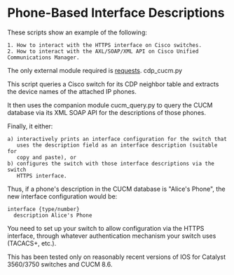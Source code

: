 Phone-Based Interface Descriptions
==================================

These scripts show an example of the following:

    1. How to interact with the HTTPS interface on Cisco switches.
    2. How to interact with the AXL/SOAP/XML API on Cisco Unified Communications Manager.

The only external module required is [requests](http://docs.python-requests.org/en/latest/).
cdp\_cucm.py

This script queries a Cisco switch for its CDP neighbor table and extracts
the device names of the attached IP phones.

It then uses the companion module cucm\_query.py to query the CUCM database
via its XML SOAP API for the descriptions of those phones.

Finally, it either:

    a) interactively prints an interface configuration for the switch that 
       uses the description field as an interface description (suitable for
       copy and paste), or
    b) configures the switch with those interface descriptions via the switch
       HTTPS interface.

Thus, if a phone's description in the CUCM database is "Alice's Phone", the
new interface configuration would be:

    interface {type/number}
      description Alice's Phone

You need to set up your switch to allow configuration via the HTTPS interface,
through whatever authentication mechanism your switch uses (TACACS+, etc.).

This has been tested only on reasonably recent versions of IOS for 
Catalyst 3560/3750 switches and CUCM 8.6.
